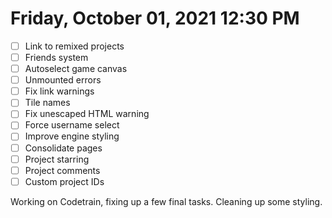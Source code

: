 # Friday, October 01, 2021 12:30 PM
- [ ] Link to remixed projects
- [ ] Friends system
- [ ] Autoselect game canvas
- [ ] Unmounted errors
- [ ] Fix link warnings
- [ ] Tile names
- [ ] Fix unescaped HTML warning
- [ ] Force username select
- [ ] Improve engine styling
- [ ] Consolidate pages
- [ ] Project starring
- [ ] Project comments
- [ ] Custom project IDs

Working on Codetrain, fixing up a few final tasks. Cleaning up some styling.
